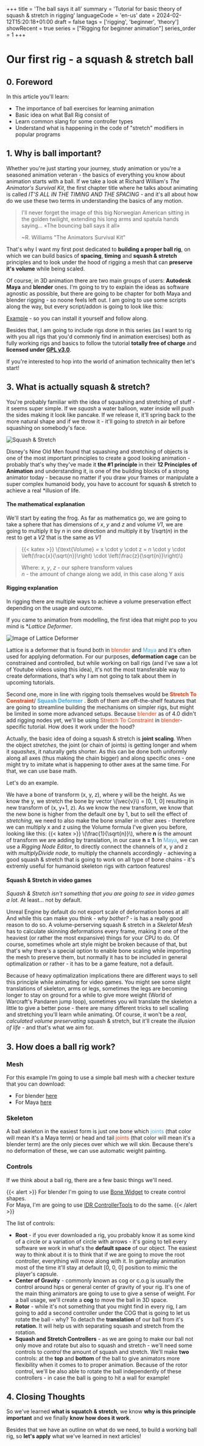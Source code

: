 +++
title = 'The ball says it all'
summary = 'Tutorial for basic theory of squash & stretch in rigging'
languageCode = 'en-us'
date = 2024-02-12T15:20:18+01:00
draft = false
tags = ['rigging', 'beginner', 'theory']
showRecent = true
series = ["Rigging for beginner animation"]
series_order = 1
+++


# Our first rig - a squash & stretch ball

## 0. Foreword

In this article you'll learn:

- The importance of ball exercises for learning animation
- Basic idea on what Ball Rig consist of
- Learn common slang for some controller types
- Understand what is happening in the code of "stretch" modifiers in popular programs

## 1. Why is ball important?

Whether you're just starting your journey, study animation or you're a seasoned animation veteran - the basics of everything you know about animation starts with a ball. 
If we take a look at Richard William's *The Animator's Survival Kit*, the first chapter title where he talks about animating is called *IT'S ALL IN THE TIMING AND THE SPACING* - and 
it's all about how do we use these two terms in understanding the basics of any motion. 

>
> I'll never forget the image of this big Norwegian American sitting in the golden twilight, extending his long arms and spatula hands saying... «The bouncing ball says it all» 
> 
> ~R. Williams "The Animators Survival Kit"
>

That's why I want my first post dedicated to **building a proper ball rig**, on which we can build basics of **spacing**, **timing** and **squash & stretch** principles and to look under the hood of rigging
a mesh that can **preserve it's volume** while being scaled.

Of course, in 3D animation there are two main groups of users: **Autodesk Maya** and **blender** ones. I'm going to try to explain the ideas as software agnostic as possible,
but there are going to be chapter for both Maya and blender rigging - so noone feels left out. I am going to use some scripts along the way, but every script/addon is going to look like this:

[Example](https://www.example.com) - so you can install it yourself and follow along.

Besides that, I am going to include rigs done in this series (as I want to rig with you all rigs that you'd commonly find in animation exercises) both as fully working rigs and basics to follow the tutorial **totally free of charge** and **licensed under [GPL v3.0](https://www.gnu.org/licenses/gpl-3.0.html#license-text)**. 

If you're interested to hop into the world of animation technicality then let's start!

## 3. What is actually squash & stretch?


You're probably familiar with the idea of squashing and stretching of stuff - it seems super simple. If we *squash* a water balloon, water inside will push the sides making it look like pancake.
If we release it, it'll spring back to the more natural shape and if we throw it - it'll going to *stretch* in air before squashing on somebody's face.

![Squash & Stretch](https://i.gifer.com/IG9T.gif "A balloon squashing on a face, courtesy of gifer.com")

Disney's Nine Old Men found that squashing and stretching of objects is one of the most important principles to create a good looking animation - probably that's why they've made it **the #1 principle** in their **12 Principles of Animation** and
understanding it, is one of the building blocks of a strong animator today - because no matter if you draw your frames or manipulate a super complex humanoid body, you have to account for squash & stretch 
to achieve a real *illusion of life.

#### The mathematical explanation

We'll start by eating the frog. As far as mathematics go, we are going to take a sphere that has dimensions of *x*, *y* and *z* and volume *V1*,  we are going to multiply it by *n* in one direction and multiply it by 1/sqrt(*n*) in the rest to get a *V2* that is the same as *V1*

>
>{{< katex >}}
>\\(\text{Volume} = x \cdot y \cdot z = n \cdot y \cdot \left(\frac{x}{\sqrt{n}}\right) \cdot \left(\frac{z}{\sqrt{n}}\right)\\)
>
>Where: 
>*x*, *y*, *z* - our sphere transform values\
>*n* - the amount of change along we add, in this case along Y axis
>

#### Rigging explanation

In rigging there are multiple ways to achieve a volume preservation effect depending on the usage and outcome. 

If you came to animation from modelling, the first idea that might pop to you mind is **Lattice Deformer*.

![Image of Lattice Deformer](/images/ballrig_theory_1.png "Lattice around the cube object in Object Mode - from blender official docs")

Lattice is a deformer that is found both in <span style="color:#FF3600">blender</span> and <span style="color:#3AA8FF">Maya</span> and it's often used for applying deformation. For our purposes, 
**deformation cage** can be constrained and controlled, but while working on ball rigs (and I've saw a lot of Youtube videos using this idea), it's not the most transferable way to create deformations, that's
why I am not going to talk about them in upcoming tutorials.

Second one, more in line with rigging tools themselves would be <span style="color:#FF3600">**Stretch To Constraint**</span>/<span style="color:#3AA8FF"> **Squash Deformer** </span>. 
Both of them are off-the-shelf features that are going to streamline building the mechanisms on simpler rigs, but might be limited in some more advanced setups. Because <span style="color:#FF3600">blender</span> as of 4.0 didn't add 
rigging nodes yet, we'll be using <span style="color:#FF3600">Stretch To Constraint</span> in <span style="color:#FF3600">blender</span>-specific tutorial. How does it work under the hood? 

Actually, the basic idea of doing a squash & stretch is **joint scaling**. When the object *stretches*, the joint (or chain of joints) is getting longer and whem it *squashes*, it naturally gets shorter.
As this can be done both uniformly along all axes (thus making the chain bigger) and along specific ones - one might try to imitate what is happening to other axes at the same time.
For that, we can use base math.

Let's do an example. 

We have a bone of transform (x, y, z), where y will be the height. As we know the y, we stretch the bone by vector \\(\vec{v}\\) = [0, 1, 0] resulting in new transform of (x, y+1, z). As we know the new transform, 
we know that the new bone is higher from the default one by 1, but to sell the effect of *stretching*, we need to also make the bone smaller in other axes - therefore we can multiply x and z using the Volume formula
I've given you before, looking like this: {{< katex >}} \\(\frac{1}{\sqrt{n}}\\), where **n** is the amount of transform we are adding by translation, in our case **n = 1**. In <span style="color:#3AA8FF">Maya</span>,
we can use a *Rigging Node Editor*, to directly connect the channels of x, y and z with *multiplyDivide node*, to multiply the channels accordingly - achieving a good squash & stretch that is going to work on all type
of bone chains - it's extremly useful for humanoid skeleton rigs with cartoon features!

#### Squash & Stretch in video games

*Squash & Stretch isn't something that you are going to see in video games a lot.* 
At least... not by default.

Unreal Engine by default do not export scale of deformation bones at all! And while this can make you think - *why bother?* - 
is has a really good reason to do so. A volume-perserving squash & stretch in a *Skeletal Mesh* has to calculate skinning deformations every frame, making it one of the heaviest (or rather the most expansive)
things for your CPU to do. Of course, sometimes whole art style might be broken because of that, but that's why there's a special option to enable bone scaling while importing the mesh to preserve them,
but normally it has to be included in general optimalization or rather - it has to be a game feature, not a default.

Because of heavy optimalization implications there are different ways to sell this principle while animating for video games. You might see some slight translations of skeleton, arms or legs, 
sometimes the legs are becoming longer to stay on ground for a while to give more weight (World of Warcraft's Pandaren jump loop), sometimes you will translate the skeleton a little to give a better pose - 
there are many different tricks to sell scalling and stretching you'll learn while animating. Of course, it won't be a *real*, *calculated volume preservating* squash & stretch, but it'll create the *illusion
of life* - and that's what we aim for.

## 3. How does a ball rig work?

### Mesh

For this example I’m going to use a simple ball mesh with a checker texture that you can download:
- For blender [here](https://www.example.com)
- For Maya [here](https://www.example.com)

### Skeleton

A ball skeleton in the easiest form is just one bone which <span style="color:#3AA8FF"> joints </span> (that color will mean it's a Maya term) or head and tail <span style="color:#FF3600"> joints </span> (that color will mean it's a blender term)
are the only pieces over which we will skin. Because there's no deformation of these, we can use automatic weight painting.

### Controls

If we think about a ball rig, there are a few basic things we'll need.

{{< alert >}}
For blender I'm going to use [Bone Widget](https://blenderdefender.gumroad.com/l/boneWidget) to create control shapes.  
For Maya, I'm are going to use [IDR ControllerTools](https://indyrigger.gumroad.com/l/kybSJ?layout=profile) to do the same.
{{< /alert >}}

The list of controls:
- **Root** - if you ever downloaded a rig, you probably know it as some kind of a circle or a variation of circle with arrows - it's going to tell every software we work in what's the **default space** of our object. 
The easiest way to think about it is to think that if we are going to move the root controller, everything will move along with it. In gameplay animation most of the time it'll stay at default [0, 0, 0] position to mimic the player's capsule.
- **Center of Gravity** - commonly known as cog or c.o.g is usually the control around hips or general center of gravity of your rig. It's one of the main thing animators are going to use to give a sense of weight. 
For a ball usage, we'll create a **cog** to move the ball in 3D space.
- **Rotor** - while it's not something that you might find in every rig, I am going to add a second controller under the COG that is going to let us rotate the ball - why? To detach the **translation** of our ball from it's **rotation**. 
It will help us with separating squash and stretch from the rotation.
- **Squash and Stretch Controllers** - as we are going to make our ball not only move and rotate but also to squash and stretch - we'll need some controls to *control* the amount of squash and stretch. 
We'll make **two** controls: at the **top** and **bottom** of the ball to give animators more flexibility when it comes to to proper animation. Because of the rotor control, 
we'll be also able to rotate the ball independently of these controllers - in case the ball is going to hit a wall for example!

## 4. Closing Thoughts

So we've learned **what is squatch & stretch**, we know **why is this principle important** and we finally **know how does it work**. 

Besides that we have an outline on what do we need, to build a working ball rig, so **let's apply** what we've learned in next articles!